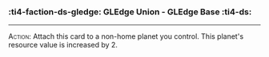 ### :ti4-faction-ds-gledge: __GLEdge Union - GLEdge Base__ :ti4-ds:

---
<span style="font-variant:small-caps;">Action</span>: Attach this card to a non-home planet you control. This planet's resource value is increased by 2.
